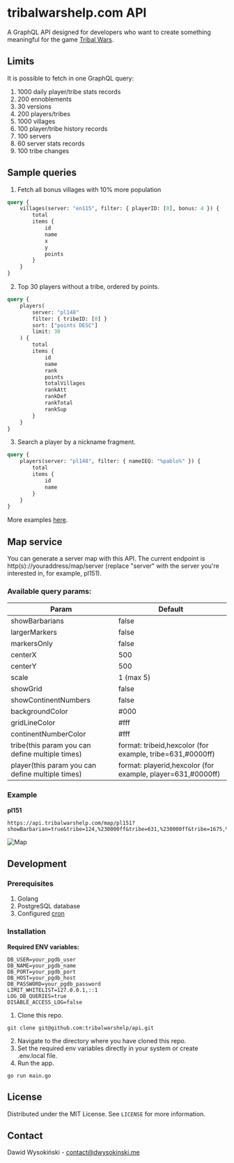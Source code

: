 # tribalwarshelp.com API

A GraphQL API designed for developers who want to create something meaningful for the game [Tribal Wars](https://tribalwars.net).

## Limits

It is possible to fetch in one GraphQL query:

1. 1000 daily player/tribe stats records
2. 200 ennoblements
3. 30 versions
4. 200 players/tribes
5. 1000 villages
6. 100 player/tribe history records
7. 100 servers
8. 60 server stats records
9. 100 tribe changes

## Sample queries

1. Fetch all bonus villages with 10% more population

```graphql
query {
    villages(server: "en115", filter: { playerID: [0], bonus: 4 }) {
        total
        items {
            id
            name
            x
            y
            points
        }
    }
}

```

2. Top 30 players without a tribe, ordered by points.

```graphql
query {
    players(
        server: "pl148"
        filter: { tribeID: [0] }
        sort: ["points DESC"]
        limit: 30
    ) {
        total
        items {
            id
            name
            rank
            points
            totalVillages
            rankAtt
            rankDef
            rankTotal
            rankSup
        }
    }
}

```

3. Search a player by a nickname fragment.

```graphql
query {
    players(server: "pl148", filter: { nameIEQ: "%pablo%" }) {
        total
        items {
            id
            name
        }
    }
}
```

More examples [here](https://github.com/tribalwarshelp/scripts).

## Map service

You can generate a server map with this API. The current endpoint is http(s)://youraddress/map/server (replace "server"
with the server you're interested in, for example, pl151).

### Available query params:

| Param                                            | Default                                                    |
| ------------------------------------------------ | ---------------------------------------------------------- |
| showBarbarians                                   | false                                                      |
| largerMarkers                                    | false                                                      |
| markersOnly                                      | false                                                      |
| centerX                                          | 500                                                        |
| centerY                                          | 500                                                        |
| scale                                            | 1 (max 5)                                                  |
| showGrid                                         | false                                                      |
| showContinentNumbers                             | false                                                      |
| backgroundColor                                  | #000                                                       |
| gridLineColor                                    | #fff                                                       |
| continentNumberColor                             | #fff                                                       |
| tribe(this param you can define multiple times)  | format: tribeid,hexcolor (for example, tribe=631,#0000ff)   |
| player(this param you can define multiple times) | format: playerid,hexcolor (for example, player=631,#0000ff) |

### Example

**pl151**
```
https://api.tribalwarshelp.com/map/pl151?showBarbarian=true&tribe=124,%230000ff&tribe=631,%230000ff&tribe=1675,%230000ff&onlyMarkers=false&scale=1&showGrid=true&showContinentNumbers=true
```
![Map](https://api.tribalwarshelp.com/map/pl151?showBarbarian=true&tribe=124,%230000ff&tribe=631,%230000ff&tribe=1675,%230000ff&onlyMarkers=false&scale=1&showGrid=true&showContinentNumbers=true)

## Development

### Prerequisites

1. Golang
2. PostgreSQL database
3. Configured [cron](https://github.com/tribalwarshelp/cron)

### Installation

**Required ENV variables:**

```
DB_USER=your_pgdb_user
DB_NAME=your_pgdb_name
DB_PORT=your_pgdb_port
DB_HOST=your_pgdb_host
DB_PASSWORD=your_pgdb_password
LIMIT_WHITELIST=127.0.0.1,::1
LOG_DB_QUERIES=true
DISABLE_ACCESS_LOG=false
```

1. Clone this repo.

```
git clone git@github.com:tribalwarshelp/api.git
```

2. Navigate to the directory where you have cloned this repo.
3. Set the required env variables directly in your system or create .env.local file.
4. Run the app.

```
go run main.go
```

## License

Distributed under the MIT License. See ``LICENSE`` for more information.

## Contact

Dawid Wysokiński - [contact@dwysokinski.me](mailto:contact@dwysokinski.me)
